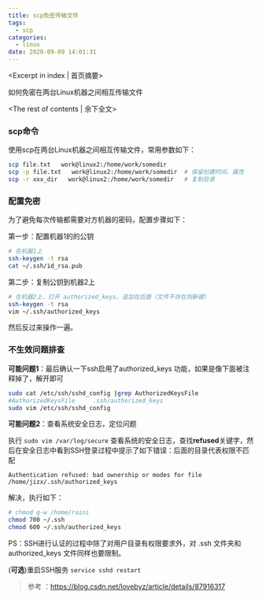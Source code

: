 ```yaml
---
title: scp免密传输文件
tags:
  - scp
categories:
  - linux
date: 2020-09-09 14:01:31
---
```

<Excerpt in index | 首页摘要> 

如何免密在两台Linux机器之间相互传输文件

<!-- more -->
<The rest of contents | 余下全文>

### scp命令

使用scp在两台Linux机器之间相互传输文件，常用参数如下：

```bash
scp file.txt   work@linux2:/home/work/somedir
scp -p file.txt   work@linux2:/home/work/somedir  # 保留创建时间、属性
scp -r xxx_dir   work@linux2:/home/work/somedir   # 复制目录
```

### 配置免密

为了避免每次传输都需要对方机器的密码，配置步骤如下：

第一步：配置机器1的的公钥

```bash
# 在机器1上
ssh-keygen -t rsa
cat ~/.ssh/id_rsa.pub
```

第二步：复制公钥到机器2上

```bash
# 在机器2上，打开 authorized_keys，追加在后面（文件不存在则新建）
ssh-keygen -t rsa
vim ~/.ssh/authorized_keys
```

然后反过来操作一遍。

### 不生效问题排查

**可能问题1**：最后确认一下ssh启用了authorized_keys 功能，如果是像下面被注释掉了，解开即可

```bash
sudo cat /etc/ssh/sshd_config |grep AuthorizedKeysFile
#AuthorizedKeysFile     .ssh/authorized_keys
sudo vim /etc/ssh/sshd_config
```

**可能问题2**：查看系统安全日志，定位问题

执行 `sudo vim /var/log/secure` 查看系统的安全日志，查找**refused**关键字，然后在安全日志中看到SSH登录过程中提示了如下错误：后面的目录代表权限不匹配

```
Authentication refused: bad ownership or modes for file /home/jizx/.ssh/authorized_keys
```

解决，执行如下：

```bash
# chmod g-w /home/raini
chmod 700 ~/.ssh 
chmod 600 ~/.ssh/authorized_keys
```

PS：SSH进行认证的过程中除了对用户目录有权限要求外，对 .ssh 文件夹和 authorized_keys 文件同样也要限制。

(**可选**)重启SSH服务 `service sshd restart`



> 参考 ：https://blog.csdn.net/lovebyz/article/details/87916317

